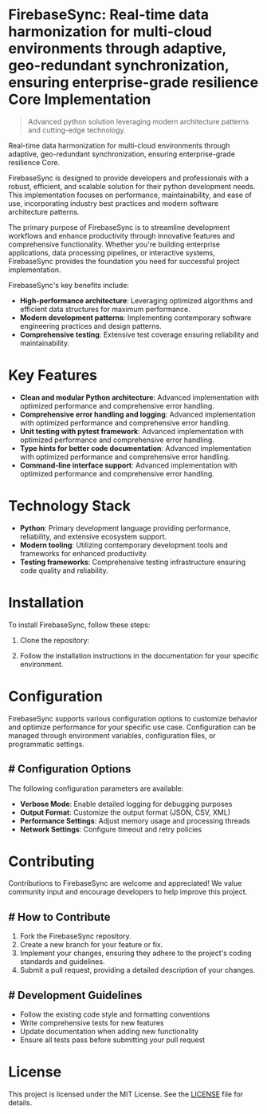 <!-- fallback_FirebaseSync_20251015183425_14289 -->

# FirebaseSync: Real-time data harmonization for multi-cloud environments through adaptive, geo-redundant synchronization, ensuring enterprise-grade resilience Core Implementation
> Advanced python solution leveraging modern architecture patterns and cutting-edge technology.

Real-time data harmonization for multi-cloud environments through adaptive, geo-redundant synchronization, ensuring enterprise-grade resilience Core.

FirebaseSync is designed to provide developers and professionals with a robust, efficient, and scalable solution for their python development needs. This implementation focuses on performance, maintainability, and ease of use, incorporating industry best practices and modern software architecture patterns.

The primary purpose of FirebaseSync is to streamline development workflows and enhance productivity through innovative features and comprehensive functionality. Whether you're building enterprise applications, data processing pipelines, or interactive systems, FirebaseSync provides the foundation you need for successful project implementation.

FirebaseSync's key benefits include:

* **High-performance architecture**: Leveraging optimized algorithms and efficient data structures for maximum performance.
* **Modern development patterns**: Implementing contemporary software engineering practices and design patterns.
* **Comprehensive testing**: Extensive test coverage ensuring reliability and maintainability.

# Key Features

* **Clean and modular Python architecture**: Advanced implementation with optimized performance and comprehensive error handling.
* **Comprehensive error handling and logging**: Advanced implementation with optimized performance and comprehensive error handling.
* **Unit testing with pytest framework**: Advanced implementation with optimized performance and comprehensive error handling.
* **Type hints for better code documentation**: Advanced implementation with optimized performance and comprehensive error handling.
* **Command-line interface support**: Advanced implementation with optimized performance and comprehensive error handling.

# Technology Stack

* **Python**: Primary development language providing performance, reliability, and extensive ecosystem support.
* **Modern tooling**: Utilizing contemporary development tools and frameworks for enhanced productivity.
* **Testing frameworks**: Comprehensive testing infrastructure ensuring code quality and reliability.

# Installation

To install FirebaseSync, follow these steps:

1. Clone the repository:


2. Follow the installation instructions in the documentation for your specific environment.

# Configuration

FirebaseSync supports various configuration options to customize behavior and optimize performance for your specific use case. Configuration can be managed through environment variables, configuration files, or programmatic settings.

## # Configuration Options

The following configuration parameters are available:

* **Verbose Mode**: Enable detailed logging for debugging purposes
* **Output Format**: Customize the output format (JSON, CSV, XML)
* **Performance Settings**: Adjust memory usage and processing threads
* **Network Settings**: Configure timeout and retry policies

# Contributing

Contributions to FirebaseSync are welcome and appreciated! We value community input and encourage developers to help improve this project.

## # How to Contribute

1. Fork the FirebaseSync repository.
2. Create a new branch for your feature or fix.
3. Implement your changes, ensuring they adhere to the project's coding standards and guidelines.
4. Submit a pull request, providing a detailed description of your changes.

## # Development Guidelines

* Follow the existing code style and formatting conventions
* Write comprehensive tests for new features
* Update documentation when adding new functionality
* Ensure all tests pass before submitting your pull request

# License

This project is licensed under the MIT License. See the [LICENSE](https://github.com/lisaantal/FirebaseSync/blob/main/LICENSE) file for details.
